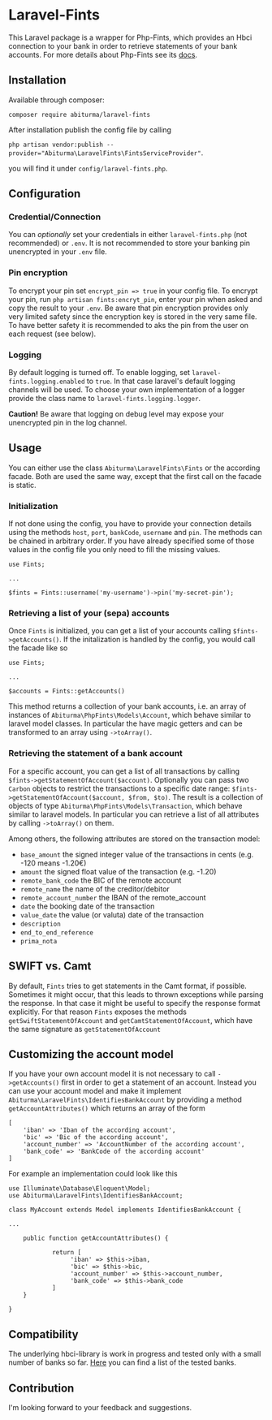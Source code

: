 # Laravel-Fints

This Laravel package is a wrapper for Php-Fints, which provides an Hbci connection to your bank in order to retrieve statements of your bank accounts. For more details about Php-Fints see its [docs](https://github.com/abiturma/php-fints).

## Installation

Available through composer:

`composer require abiturma/laravel-fints`

After installation publish the config file by calling

`php artisan vendor:publish --provider="Abiturma\LaravelFints\FintsServiceProvider"`.

you will find it under `config/laravel-fints.php`.

## Configuration

### Credential/Connection
You can *optionally* set your credentials in either `laravel-fints.php` (not recommended) or `.env`. It is not recommended to store your banking pin unencrypted in your `.env` file. 

### Pin encryption
To encrypt your pin set `encrypt_pin => true` in your config file. To encrypt your pin, run 
`php artisan fints:encryt_pin`, enter your pin when asked and copy the result to your `.env`.
Be aware that pin encryption provides only very limited safety since the encryption key is stored in the very same file. To have better safety it is recommended to aks the pin from the user on each request (see below). 

### Logging
By default logging is turned off. To enable logging, set `laravel-fints.logging.enabled` to `true`. In that case laravel's default logging channels will be used. To choose your own implementation of a logger provide the class name to `laravel-fints.logging.logger`. 

**Caution!**
Be aware that logging on debug level may expose your unencrypted pin in the log channel. 


## Usage
You can either use the class `Abiturma\LaravelFints\Fints` or the according facade. Both are used the same way, except that the first call on the facade is static.  

### Initialization
If not done using the config, you have to provide your connection details using the methods `host`, `port`, `bankCode`, `username` and `pin`. The methods can be chained in arbitrary order. If you have already specified some of those values in the config file you only need to fill the missing values.
 
```
use Fints; 

...

$fints = Fints::username('my-username')->pin('my-secret-pin'); 
```


### Retrieving a list of your (sepa) accounts

Once `Fints` is initialized, you can get a list of your accounts calling `$fints->getAccounts()`.
If the initalization is handled by the config, you would call the facade like so 
````
use Fints; 

...

$accounts = Fints::getAccounts()
````

 This method returns a collection of your bank accounts, i.e. an array of instances of `Abiturma\PhpFints\Models\Account`, which behave similar to laravel model classes. 
In particular the have magic getters and can be transformed to an array using `->toArray()`.  

### Retrieving the statement of a bank account

For a specific account, you can get a list of all transactions by calling `$fints->getStatementOfAccount($account)`. 
Optionally you can pass two `Carbon` objects to restrict the transactions to a specific date range:
`$fints->getStatementOfAccount($account, $from, $to)`. The result is a collection of objects of type `Abiturma\PhpFints\Models\Transaction`, which behave similar to laravel models. In particular you can retrieve a list of all attributes by calling `->toArray()` on them. 

Among others, the following attributes are stored on the transaction model: 

* `base_amount` the signed integer value of the transactions in cents (e.g. -120 means -1.20€)
* `amount` the signed float value of the transaction (e.g. -1.20)
* `remote_bank_code` the BIC of the remote account
* `remote_name` the name of the creditor/debitor
* `remote_account_number` the IBAN of the remote_account
* `date` the booking date of the transaction
* `value_date` the value (or valuta) date of the transaction
* `description`
* `end_to_end_reference`
* `prima_nota`

## SWIFT vs. Camt

By default, `Fints` tries to get statements in the Camt format, if possible. Sometimes it might occur, that this leads to thrown exceptions while parsing the response. In that case it might be useful to specify the response format explicitly. For that reason `Fints` exposes the methods `getSwiftStatementOfAccount` and `getCamtStatementOfAccount`, which have the same signature as `getStatementOfAccount`  


## Customizing the account model 
If you have your own account model it is not necessary to call  `->getAccounts()` first in order to get a statement of an account. Instead you can use your account model and make it implement `Abiturma\LaravelFints\IdentifiesBankAccount` by providing a method `getAccountAttributes()` which returns an array of the form 
```` 
[
    'iban' => 'Iban of the according account',
    'bic' => 'Bic of the according account',
    'account_number' => 'AccountNumber of the according account',
    'bank_code' => 'BankCode of the according account'
]
````
For example an implementation could look like this 
````
use Illuminate\Database\Eloquent\Model;
use Abiturma\LaravelFints\IdentifiesBankAccount;  

class MyAccount extends Model implements IdentifiesBankAccount { 

...

    public function getAccountAttributes() {
            
            return [
                 'iban' => $this->iban,
                 'bic' => $this->bic,
                 'account_number' => $this->account_number,
                 'bank_code' => $this->bank_code
            ]
    }

}
````

## Compatibility

The underlying hbci-library is work in progress and tested only with a small number of banks so far. [Here](https://github.com/abiturma/php-fints/blob/master/COMPATIBILITY.md) you can find a list of the tested banks. 

## Contribution

I'm looking forward to your feedback and suggestions. 




